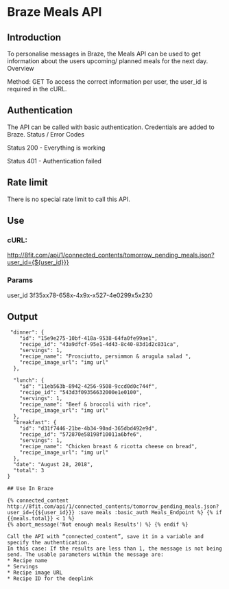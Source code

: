 # Braze Meals API

## Introduction

To personalise messages in Braze, the Meals API can be used to get information about the users upcoming/ planned meals for the next day.
Overview

Method: GET
To access the correct information per user, the user_id is required in the cURL.

## Authentication

The API can be called with basic authentication. Credentials are added to Braze.
Status / Error Codes

Status 200 - Everything is working

Status 401 - Authentication failed 

## Rate limit

There is no special rate limit to call this API.

## Use
### cURL: 
http://8fit.com/api/1/connected_contents/tomorrow_pending_meals.json?user_id={${user_id}}}

### Params
user_id 
3f35xx78-658x-4x9x-x527-4e0299x5x230 

## Output

```{
 "dinner": {
    "id": "15e9e275-10bf-418a-9538-64fa0fe99ae1",   
    "recipe_id": "43a9dfcf-95e1-4d43-8c40-83d1d2c831ca",    
    "servings": 1,    
    "recipe_name": "Prosciutto, persimmon & arugula salad ",    
    "recipe_image_url": "img url"
  },
 
  "lunch": {
    "id": "11eb563b-8942-4256-9508-9ccd0d0c744f",
    "recipe_id": "543d3f09356632000e1e0100", 
    "servings": 1,    
    "recipe_name": "Beef & broccoli with rice",
    "recipe_image_url": "img url"
  },
  "breakfast": { 
    "id": "d31f7446-21be-4b34-90ad-365dbd492e9d",   
    "recipe_id": "572870e58198f10011a6bfe6",   
    "servings": 1,    
    "recipe_name": "Chicken breast & ricotta cheese on bread",    
    "recipe_image_url": "img url"
  },
  "date": "August 28, 2018", 
  "total": 3
}

## Use In Braze

{% connected_content http://8fit.com/api/1/connected_contents/tomorrow_pending_meals.json?user_id={{${user_id}}} :save meals :basic_auth Meals_Endpoint %} {% if {{meals.total}} < 1 %} 
{% abort_message('Not enough meals Results') %} {% endif %} 

Call the API with “connected_content”, save it in a variable and specify the authentication.
In this case: If the results are less than 1, the message is not being send. The usable parameters within the message are:
* Recipe name
* Servings
* Recipe image URL 
* Recipe ID for the deeplink


